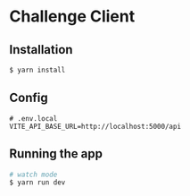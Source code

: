 # Challenge Client

## Installation

```bash
$ yarn install
```
## Config

```dotenv
# .env.local
VITE_API_BASE_URL=http://localhost:5000/api
````


## Running the app

```bash
# watch mode
$ yarn run dev
```
